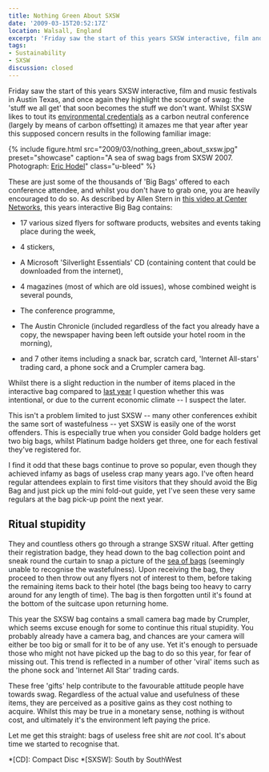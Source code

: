 ```yaml
---
title: Nothing Green About SXSW
date: '2009-03-15T20:52:17Z'
location: Walsall, England
excerpt: 'Friday saw the start of this years SXSW interactive, film and music festivals in Austin Texas, and once again they highlight the scourge of swag: the ''stuff we all get'' that soon becomes the stuff we don''t want.'
tags:
- Sustainability
- SXSW
discussion: closed
---
```

Friday saw the start of this years SXSW interactive, film and music festivals in Austin Texas, and once again they highlight the scourge of swag: the 'stuff we all get' that soon becomes the stuff we don't want. Whilst SXSW likes to tout its [environmental credentials][1] as a carbon neutral conference (largely by means of carbon offsetting) it amazes me that year after year this supposed concern results in the following familiar image:

{% include figure.html
  src="2009/03/nothing_green_about_sxsw.jpg"
  preset="showcase"
  caption="A sea of swag bags from SXSW 2007. Photograph: [Eric Hodel](https://www.flickr.com/photos/drbrain/421910167/)"
  class="u-bleed"
%}

These are just some of the thousands of 'Big Bags' offered to each conference attendee, and whilst you don't have to grab one, you are heavily encouraged to do so. As described by Allen Stern in [this video at Center Networks][2], this years interactive Big Bag contains:

  * 17 various sized flyers for software products, websites and events taking place during the week,

  * 4 stickers,

  * A Microsoft 'Silverlight Essentials' CD (containing content that could be downloaded from the internet),

  * 4 magazines (most of which are old issues), whose combined weight is several pounds,

  * The conference programme,

  * The Austin Chronicle (included regardless of the fact you already have a copy, the newspaper having been left outside your hotel room in the morning),

  * and 7 other items including a snack bar, scratch card, 'Internet All-stars' trading card, a phone sock and a Crumpler camera bag.

Whilst there is a slight reduction in the number of items placed in the interactive bag compared to [last year][3] I question whether this was intentional, or due to the current economic climate -- I suspect the later.

This isn't a problem limited to just SXSW -- many other conferences exhibit the same sort of wastefulness -- yet SXSW is easily one of the worst offenders. This is especially true when you consider Gold badge holders get two big bags, whilst Platinum badge holders get three, one for each festival they've registered for.

I find it odd that these bags continue to prove so popular, even though they achieved infamy as bags of useless crap many years ago. I've often heard regular attendees explain to first time visitors that they should avoid the Big Bag and just pick up the mini fold-out guide, yet I've seen these very same regulars at the bag pick-up point the next year.

## Ritual stupidity

They and countless others go through a strange SXSW ritual. After getting their registration badge, they head down to the bag collection point and sneak round the curtain to snap a picture of the [sea of bags][4] (seemingly unable to recognise the wastefulness). Upon receiving the bag, they proceed to then throw out any flyers not of interest to them, before taking the remaining items back to their hotel (the bags being too heavy to carry around for any length of time). The bag is then forgotten until it's found at the bottom of the suitcase upon returning home.

This year the SXSW bag contains a small camera bag made by Crumpler, which seems excuse enough for some to continue this ritual stupidity. You probably already have a camera bag, and chances are your camera will either be too big or small for it to be of any use. Yet it's enough to persuade those who might not have picked up the bag to do so this year, for fear of missing out. This trend is reflected in a number of other 'viral' items such as the phone sock and 'Internet All Star' trading cards.

These free 'gifts' help contribute to the favourable attitude people have towards swag. Regardless of the actual value and usefulness of these items, they are perceived as a positive gains as they cost nothing to acquire. Whilst this may be true in a monetary sense, nothing is without cost, and ultimately it's the environment left paying the price.

Let me get this straight: bags of useless free shit are *not* cool. It's about time we started to recognise that.

[1]: http://sxsw.com/sustainability
[2]: http://www.centernetworks.com/sxsw-2009-schwag-bag
[3]: http://www.centernetworks.com/sxsw-2008-bag
[4]: https://www.flickr.com/search/?q=sxsw+bags&m=tags&s=int&ct=3&mt=photos

*[CD]: Compact Disc
*[SXSW]: South by SouthWest
